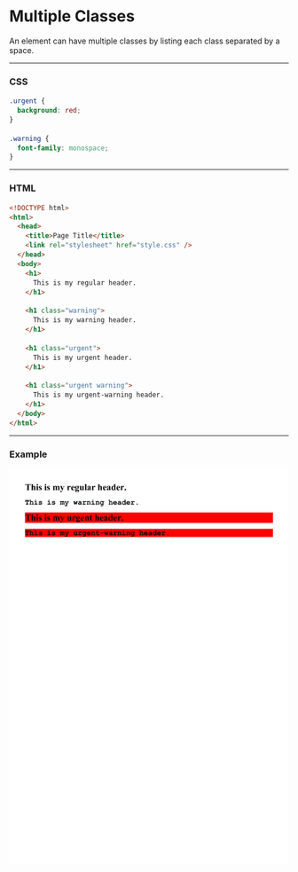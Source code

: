# Multiple Classes

An element can have multiple classes by listing each class
separated by a space.

---

### CSS
```CSS
.urgent {
  background: red;
}

.warning {
  font-family: monospace;
}


```

---

### HTML
```HTML
<!DOCTYPE html>
<html>
  <head>
    <title>Page Title</title>
    <link rel="stylesheet" href="style.css" />
  </head>
  <body>
    <h1>
      This is my regular header.
    </h1>
    
    <h1 class="warning">
      This is my warning header.
    </h1>
    
    <h1 class="urgent">
      This is my urgent header.
    </h1>
    
    <h1 class="urgent warning">
      This is my urgent-warning header.
    </h1>
  </body>
</html>

```

---

### Example
![example](example.png)

